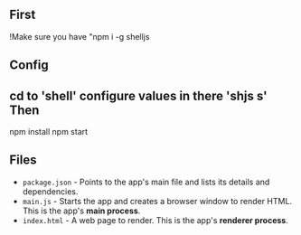 First
--------------------
!Make sure you have "npm i -g shelljs
  
Config
---------------------

cd to 'shell'
configure values in there
'shjs s' 
Then
-------------------

npm install
npm start

Files
---------------

- `package.json` - Points to the app's main file and lists its details and dependencies.
- `main.js` - Starts the app and creates a browser window to render HTML. This is the app's **main process**.
- `index.html` - A web page to render. This is the app's **renderer process**.
